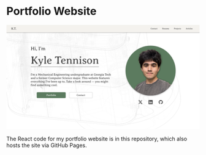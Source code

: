 # Portfolio Website

![Screenshot](.github/image.png)

The React code for my portfolio website is in this repository, which also hosts the site via GitHub Pages.
